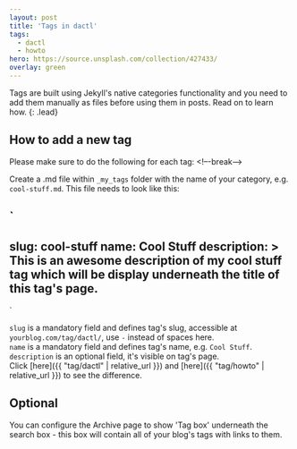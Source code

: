 ```yaml
---
layout: post
title: 'Tags in dactl'
tags:
  - dactl
  - howto
hero: https://source.unsplash.com/collection/427433/
overlay: green
---
```


Tags are built using Jekyll's native categories functionality and you need to add them manually as files before using them in posts. Read on to learn how.
{: .lead}

## How to add a new tag
Please make sure to do the following for each tag:
<!–-break-–>

Create a .md file within `_my_tags` folder with the name of your category, e.g. `cool-stuff.md`. This file needs to look like this:

`
---
slug: cool-stuff
name: Cool Stuff
description: >
             This is an awesome description of my cool stuff tag which will be display underneath the title of this tag's page.
---
`

`slug` is a mandatory field and defines tag's slug, accessible at `yourblog.com/tag/dactl/`, use `-` instead of spaces here.  
`name` is a mandatory field and defines tag's name, e.g. `Cool Stuff`.  
`description` is an optional field, it's visible on tag's page.  
Click [here]({{ "tag/dactl" | relative_url }}) and [here]({{ "tag/howto" | relative_url }}) to see the difference.

## Optional
You can configure the Archive page to show 'Tag box' underneath the search box - this box will contain all of your blog's tags with links to them.
